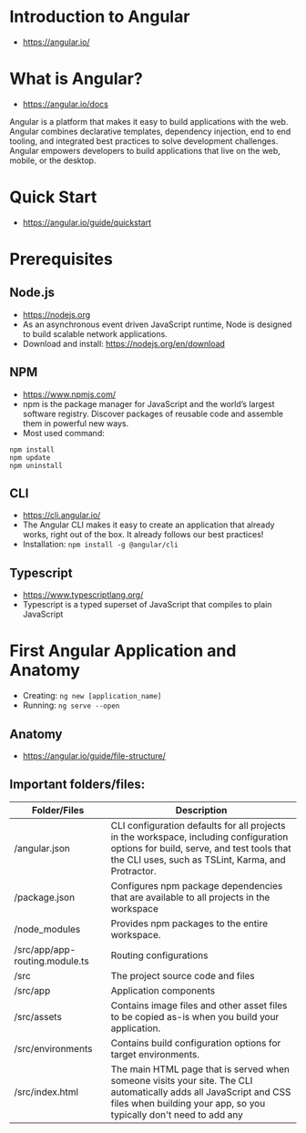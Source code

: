 
# Introduction to Angular
- https://angular.io/

# What is Angular?
- https://angular.io/docs

Angular is a platform that makes it easy to build applications with the web. Angular combines declarative templates, dependency injection, end to end tooling, and integrated best practices to solve development challenges. Angular empowers developers to build applications that live on the web, mobile, or the desktop.

# Quick Start
- https://angular.io/guide/quickstart

# Prerequisites

## Node.js
- https://nodejs.org
- As an asynchronous event driven JavaScript runtime, Node is designed to build scalable network applications.
- Download and install: https://nodejs.org/en/download

## NPM
- https://www.npmjs.com/
- npm is the package manager for JavaScript and the world’s largest software registry. Discover packages of reusable code and assemble them in powerful new ways.
- Most used command:
```
npm install
npm update
npm uninstall
```

## CLI
- https://cli.angular.io/
- The Angular CLI makes it easy to create an application that already works, right out of the box. It already follows our best practices!
- Installation:
```npm install -g @angular/cli```

## Typescript
- https://www.typescriptlang.org/
- Typescript is a typed superset of JavaScript that compiles to plain JavaScript

# First Angular Application and Anatomy
- Creating: ```ng new [application_name]```
- Running: ```ng serve --open```

## Anatomy
- https://angular.io/guide/file-structure/

## Important folders/files:

| Folder/Files | Description |
-------------- | -----------
| /angular.json	| CLI configuration defaults for all projects in the workspace, including configuration options for build, serve, and test tools that the CLI uses, such as TSLint, Karma, and Protractor. |
| /package.json	| Configures npm package dependencies that are available to all projects in the workspace |
| /node_modules	| Provides npm packages to the entire workspace. |
| /src/app/app-routing.module.ts | Routing configurations |
| /src | The project source code and files |
| /src/app | Application components |
| /src/assets | Contains image files and other asset files to be copied as-is when you build your application. |
| /src/environments | Contains build configuration options for target environments. |
| /src/index.html | The main HTML page that is served when someone visits your site. The CLI automatically adds all JavaScript and CSS files when building your app, so you typically don't need to add any <script> or<link> tags here manually. |
| /src/styles.css | Global styles |
| /src/main.ts | The main entry point for your app. Compiles the application with the JIT compiler and bootstraps the application's root module (AppModule) to run in the browser. |
| /src/app/ | Contains your app's logic and data. Angular components, templates, and styles go here. | 
| /src/app/app.component.ts | Defines the logic for the app's root component, named AppComponent. The view associated with this root component becomes the root of the view hierarchy as you add components and services to your app. | 
| /src/app/app.component.html | Defines the HTML template associated with the root AppComponent. |
| /src/app/app.component.css | Defines the base CSS stylesheet for the root AppComponent. |
| /src/app/app.component.spec.ts | Defines a unit test for the root AppComponent. |
| /src/app/app.module.ts | Defines the root module, named AppModule, that tells Angular how to assemble the application. |
| /src/app/ | Contains image files and other asset files to be copied as-is when you build your application.	Contains image files and other asset files to be copied as-is when you build your application. |

## Files to inspect
- /angular.json
- /package.json
- /src/app/app.module.ts
- /src/app/app-routing.module.ts
- /src/index.html
  - `<app-root></app-root>`
- /src/styles.css
- /src/app/app.component.ts
- /src/app/app.component.html
- /src/app/app.component.css
  - `selector: 'app-root'`
- /src/app/app.component.spec.ts
- /node_modules

# Preparing for a new project

## Cleaning files

### app.component.html
```
<div style="text-align:center">
  <h1>Learning Angular</h1>
</div>
<router-outlet></router-outlet>
```

### app.component.ts
```
import { Component } from '@angular/core';
@Component({
  selector: 'app-root',
  templateUrl: './app.component.html',
  styleUrls: ['./app.component.css']
})
export class AppComponent {
}
```

## Creating a component
- command: `ng generate component data-binding`
- output:
```
CREATE src/app/data-binding/data-binding.component.html (31 bytes)
CREATE src/app/data-binding/data-binding.component.spec.ts (664 bytes)
CREATE src/app/data-binding/data-binding.component.ts (292 bytes)
CREATE src/app/data-binding/data-binding.component.css (0 bytes)
```
- Inspect each file

## Adding the component to the Application
- Add the component `selector` as an HTML tag to the `app.component.html`

# Basics about data binding and HTML template
## Showing component properties with interpolation
  - Use the double curly braces: `{{property / expression}}`

### HTML template
```
<p>
  User Name: {{user_name}} has {{user_name.length}} characters
</p>
```

### Component class
```
import { Component, OnInit } from '@angular/core';
@Component({
  selector: 'app-data-binding',
  templateUrl: './data-binding.component.html',
  styleUrls: ['./data-binding.component.css']
})
export class DataBindingComponent implements OnInit {
  user_name: string;
  constructor() { 
    this.user_name = "Jose";
  }
  ngOnInit() {
  }
}
```
# Showing data with tnterpoloation looping thru data
- Use `*ngFor="let element of collection"` directive
## HTML template
```
<ul>
  <li *ngFor="let name of names">{{name}} has {{name?.length}} characters</li>
</ul>
```
## Component class
```
import { Component, OnInit } from '@angular/core';
@Component({
  selector: 'app-data-binding',
  templateUrl: './data-binding.component.html',
  styleUrls: ['./data-binding.component.css']
})
export class DataBindingComponent implements OnInit {
  names: string[];
  constructor() { 
    this.names = ['Jose', 'Leila', 'Artur'];
  }
  ngOnInit() {
  }
}
```

# Showing components conditionally
- Use `*ngIf='condition'` directive
## HTML template
```
<ul *ngIf="names?.length >= 3">
  <li *ngFor="let name of names">{{name}}</li>
</ul>
```

# User input
## Binding a method to a button click
- Use the notation: (event)="method($event)"
### HTML template
```
<button (click)="addName($event)">Add Name</button>
<ul>
  <li *ngFor="let name of names">{{name}} has {{name?.length}} characters</li>
</ul>
```
### Component class
```
import { Component, OnInit } from '@angular/core';
@Component({
  selector: 'app-data-binding',
  templateUrl: './data-binding.component.html',
  styleUrls: ['./data-binding.component.css']
})
export class DataBindingComponent implements OnInit {
  names: string[];
  constructor() { 
    this.names = [];
  }
  ngOnInit() {
  }
  addName (event) {
    debugger;
    alert("Add User clicked!");
  }
}
```
## Getting user input from a template reference variable
- A template reference varible provide direct access to an element from within the template.
- To declare a template reference variable, precede an identifier with a hash (or pound) character (#).
### HTML template
```
<input type="text" #newName>
<button (click)="addName(newName)">Add Name</button>
<ul>
  <li *ngFor="let name of names">{{name}} has {{name?.length}} characters</li>
</ul>
```
### Component class
```
import { Component, OnInit } from '@angular/core';
@Component({
  selector: 'app-data-binding',
  templateUrl: './data-binding.component.html',
  styleUrls: ['./data-binding.component.css']
})
export class DataBindingComponent implements OnInit {
  names: string[];
  constructor() { 
    this.names = [];
  }
  ngOnInit() {}
  addName (newName: any) {
    debugger;
    this.names.push(newName.value);
    newName.value = '';
  }
}
```
## Getting user input by binding a HTML component to a component property
- Use the two way databind decorator `[(property)]`
- Change the `app.module.ts` file to add the Forms module
  - Add the import clause
  - Add FormsModule to the imposts array
### app.module.ts
```
import { BrowserModule } from '@angular/platform-browser';
import { NgModule } from '@angular/core';
import { AppRoutingModule } from './app-routing.module';
import { AppComponent } from './app.component';
import { DataBindingComponent } from './data-binding/data-binding.component';
import { FormsModule } from '@angular/forms';

@NgModule({
  declarations: [
    AppComponent,
    DataBindingComponent
  ],
  imports: [
    BrowserModule,
    AppRoutingModule,
    FormsModule
  ],
  providers: [],
  bootstrap: [AppComponent]
})
export class AppModule { }
```

### HTML template
```
<input type="text" [(ngModel)]="newName" />
<button (click)="addName()">Add Name</button>
<p *ngIf="newName">New name value: {{newName}}</p>
<ul>
  <li *ngFor="let name of names">{{name}} has {{name?.length}} characters</li>
</ul>
```
### Component class
```
import { Component, OnInit } from '@angular/core';
@Component({
  selector: 'app-data-binding',
  templateUrl: './data-binding.component.html',
  styleUrls: ['./data-binding.component.css']
})
export class DataBindingComponent implements OnInit {
  names: string[];
  newName: string;
  constructor() { 
    this.names = [];
    this.newName = "";
  }
  ngOnInit() {}
  addName () {
    this.names.push(this.newName);
    this.newName = '';
  }
}
```
## Get user input from the $event object
- The $event represent the DOM event and carry a payload of information about the event/component
### HTML template
```
<input type="text" [(ngModel)]="newName" (keyup)="newNameOnKey($event)"/>
<button (click)="addName()">Add Name</button>
<p *ngIf="newName">New name value: {{newName}}</p>
<ul>
  <li *ngFor="let name of names">{{name}} has {{name?.length}} characters</li>
</ul>
```
### Component class
```
import { Component, OnInit } from '@angular/core';
@Component({
  selector: 'app-data-binding',
  templateUrl: './data-binding.component.html',
  styleUrls: ['./data-binding.component.css']
})
export class DataBindingComponent implements OnInit {
  names: string[];
  newName: string;
  constructor() { 
    this.names = [];
    this.newName = "";
  }
  ngOnInit() {}
  addName () {
    this.names.push(this.newName);
    this.newName = '';
  }
  newNameOnKey(event: KeyboardEvent) {
    console.log(event.key + " " + event.keyCode);
    if (event.key === "Enter") {
      this.addName();
    }
  }
}
```
## Key event filtering (with key.enter)
- The (keyup) event handler hears every keystroke. Sometimes only the Enter key matters, because it signals that the user has finished typing.

### HTML template
```
<input type="text" [(ngModel)]="newName" (keyup.enter)="addName()"/>
<button (click)="addName()">Add Name</button>
<button (click)="deleteNames()">Delete names</button>
<p *ngIf="newName">New name value: {{newName}}</p>
<ul>
  <li *ngFor="let name of names">{{name}} has {{name?.length}} characters</li>
</ul>
```
### Component class
```
import { Component, OnInit } from '@angular/core';
@Component({
  selector: 'app-data-binding',
  templateUrl: './data-binding.component.html',
  styleUrls: ['./data-binding.component.css']
})
export class DataBindingComponent implements OnInit {
  names: string[];
  newName: string;
  constructor() { 
    this.names = [];
    this.newName = "";
  }
  ngOnInit() {}
  addName() {
    this.names.push(this.newName);
    this.newName = '';
  }
  deleteNames() {
    this.names = [];
  }
}
```

# Architecture Overview
## Modules
## Components
### livecycle
## Templates, Directives, and data binding
## Services and dependency injection
## Routing
